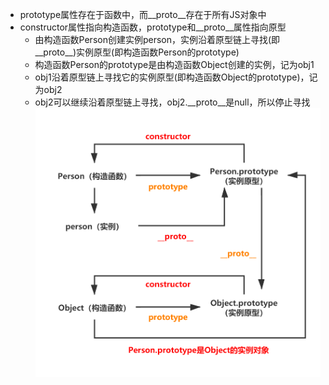 
* prototype属性存在于函数中，而__proto__存在于所有JS对象中
* constructor属性指向构造函数，prototype和__proto__属性指向原型
  * 由构造函数Person创建实例person，实例沿着原型链上寻找(即__proto__)实例原型(即构造函数Person的prototype)
  * 构造函数Person的prototype是由构造函数Object创建的实例，记为obj1
  * obj1沿着原型链上寻找它的实例原型(即构造函数Object的prototype)，记为obj2
  * obj2可以继续沿着原型链上寻找，obj2.__proto__是null，所以停止寻找
![image](https://github.com/moonlightop/Blog/blob/main/Deep_Leran_JS/from_prototype_to___proto__.jpg)
